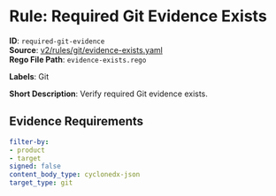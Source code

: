 # Rule: Required Git Evidence Exists

**ID**: `required-git-evidence`  
**Source**: [v2/rules/git/evidence-exists.yaml](scribe-public/sample-policies.git/v2/rules/git/evidence-exists.yaml)  
**Rego File Path**: `evidence-exists.rego`  

**Labels**: Git

**Short Description**: Verify required Git evidence exists.

## Evidence Requirements

```yaml
filter-by:
- product
- target
signed: false
content_body_type: cyclonedx-json
target_type: git
```
